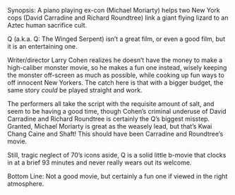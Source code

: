Synopsis: A piano playing ex-con (Michael Moriarty) helps two New York cops (David Carradine and Richard Roundtree) link a giant flying lizard to an Aztec human sacrifice cult.

Q (a.k.a. Q: The Winged Serpent) isn’t a great film, or even a good film, but it is an entertaining one. 

Writer/director Larry Cohen realizes he doesn’t have the money to make a high-caliber monster movie, so he makes a fun one instead, wisely keeping the monster off-screen as much as possible, while cooking up fun ways to off innocent New Yorkers.  The catch here is that with a bigger budget, the same story <em>could</em> be played straight and work. 

The performers all take the script with the requisite amount of salt, and seem to be having a good time, though Cohen’s criminal underuse of David Carradine and Richard Roundtree is certainly the Q’s biggest misstep.  Granted, Michael Moriarty is great as the weasely lead, but that’s Kwai Chang Caine and Shaft!  This should have been Carradine and Roundtree’s movie.

Still, tragic neglect of 70’s icons aside, Q is a solid little b-movie that clocks in at a brief 93 minutes and never really wears out its welcome. 

Bottom Line: Not a good movie, but certainly a fun one if viewed in the right atmosphere. 